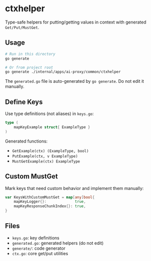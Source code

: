 # ctxhelper

Type-safe helpers for putting/getting values in context with generated `Get/Put/MustGet`.

## Usage

```bash
# Run in this directory
go generate

# Or from project root
go generate ./internal/apps/ai-proxy/common/ctxhelper
```

The `generated.go` file is auto-generated by `go generate`. Do not edit it manually.

## Define Keys

Use type definitions (not aliases) in `keys.go`:

```go
type (
    mapKeyExample struct{ ExampleType }
)
```

Generated functions:
- `GetExample(ctx) (ExampleType, bool)`
- `PutExample(ctx, v ExampleType)`
- `MustGetExample(ctx) ExampleType`

## Custom MustGet

Mark keys that need custom behavior and implement them manually:

```go
var KeysWithCustomMustGet = map[any]bool{
    mapKeyLogger{}:             true,
    mapKeyResponseChunkIndex{}: true,
}
```

## Files

- `keys.go`: key definitions
- `generated.go`: generated helpers (do not edit)
- `generate/`: code generator
- `ctx.go`: core get/put utilities
